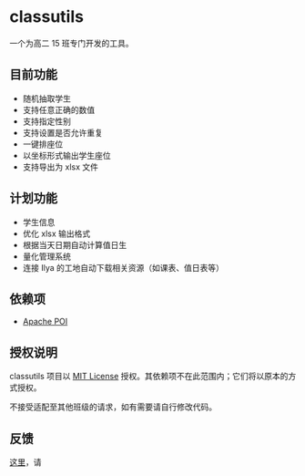 # classutils
一个为高二 15 班专门开发的工具。

## 目前功能
- 随机抽取学生
 - 支持任意正确的数值
 - 支持指定性别
 - 支持设置是否允许重复
- 一键排座位
 - 以坐标形式输出学生座位
 - 支持导出为 xlsx 文件

## 计划功能
- 学生信息
- 优化 xlsx 输出格式
- 根据当天日期自动计算值日生
- 量化管理系统
- 连接 Ilya 的工地自动下载相关资源（如课表、值日表等）

## 依赖项
- [Apache POI](https://poi.apache.org/ "Apache POI")

## 授权说明
classutils 项目以 [MIT License](https://github.com/IlyaYezelovsky/classutils/blob/main/LICENSE.txt "MIT License") 授权。其依赖项不在此范围内；它们将以原本的方式授权。

不接受适配至其他班级的请求，如有需要请自行修改代码。

## 反馈
[这里](https://github.com/IlyaYezelovsky/classutils/issues "这里")，请
